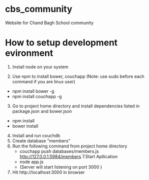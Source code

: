 # cbs_community
Website for Chand Bagh School community

# How to setup development evironment 
1. Install node on your system

2. Use npm to install bower, couchapp (Note: use sudo before each command if you are linux user)
  - npm install bower -g
  - npm install couchapp -g
  
3. Go to project home directory and install dependencies listed in package.json and bower.json
  - npm install
  - bower install
  
4. Install and run couchdb
5. Create database "members"
6. Run the following command from project home directory
   - couchapp push  databases/members.js http://127.0.0.1:5984/members
7.Start Apllication
   - node app.js
   - (Server will start listening on port 3000 )  
8. Hit http://localhost:3000 in browser
   

